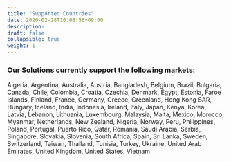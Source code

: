 ```yaml
---
title: "Supported Countries"
date: 2020-02-28T10:08:56+09:00
description: 
draft: false
collapsible: true
weight: 1
---
```

### Our Solutions currently support the following markets:

Algeria, Argentina, Australia, Austria, Bangladesh, Belgium, Brazil, Bulgaria, Canada, Chile, Colombia, Croatia, Czechia, Denmark, Egypt, Estonia, Faroe Islands, Finland, France, Germany, Greece, Greenland, Hong Kong SAR, Hungary, Iceland, India, Indonesia, Ireland, Italy, Japan, Kenya, Korea, Latvia, Lebanon, Lithuania, Luxembourg, Malaysia, Malta, Mexico, Morocco, Myanmar, Netherlands, New Zealand, Nigeria, Norway, Peru, Philippines, Poland, Portugal, Puerto Rico, Qatar, Romania, Saudi Arabia, Serbia, Singapore, Slovakia, Slovenia, South Africa, Spain, Sri Lanka, Sweden, Switzerland, Taiwan, Thailand, Tunisia, Turkey, Ukraine, United Arab Emirates, United Kingdom, United States, Vietnam